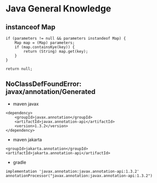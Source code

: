 
# Java General Knowledge

## instanceof Map

```
if (parameters != null && parameters instandeof Map) {
    Map map = (Map) parameters;
    if (map.containsKye(key)) {
        return (String) map.get(key);
    }
}

return null;

```

## NoClassDefFoundError: javax/annotation/Generated

- maven javax

```
<dependency>
    <groupId>javax.annotation</groupId>
    <artifactId>javax.annotation-api</artifactId>
    <version>1.3.2</version>
</dependency>
```


- maven jakarta

```
<groupId>jakarta.annotation</groupId>
<artifactId>jakarta.annotation-api</artifactId>
```

- gradle

```
implementation 'javax.annotation:javax.annotation-api:1.3.2'
annotationProcessor("javax.annotation:javax.annotation-api:1.3.2")
```


